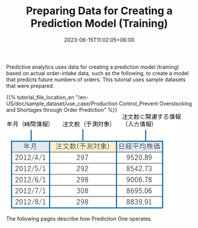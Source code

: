 ﻿---
title: "Preparing Data for Creating a Prediction Model (Training)"
date: 2023-06-15T11:02:05+06:00
lastmod: 2023-06-15T10:42:26+06:00
weight: 4
draft: false
# metaタグのパラメータ
meta:
  description: ""
# クラウド・デスクトップ限定ページの場合は片方のみtrueにする
visible:
  is_cloud_only: true
  is_desktop_only: false
# 検索でヒットする文字列の指定
keywords: [""]
tutorial_page:
  is_next_exists: true
---

Predictive analytics uses data for creating a prediction model (training) based on actual order-intake data, such as the following, to create a model that predicts future numbers of orders.
This tutorial uses sample datasets that were prepared.

{{% tutorial_file_location_en "/en-US/doc/sample_dataset/use_case/Production Control_Prevent Overstocking and Shortages through Order Prediction" %}}
![](../img_en/t_slide3.png)

The following pages describe how Prediction One operates.
